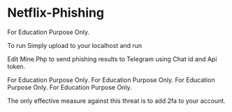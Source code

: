 # Netflix-Phishing
For Education Purpose Only.

To run Simply upload to your localhost and run

Edit Mine.Php to send phishing results to Telegram using Chat id and Api token. 

For Education Purpose Only.
For Education Purpose Only.
For Education Purpose Only.
For Education Purpose Only.


The only effective measure against this threat is to add 2fa to your account.
